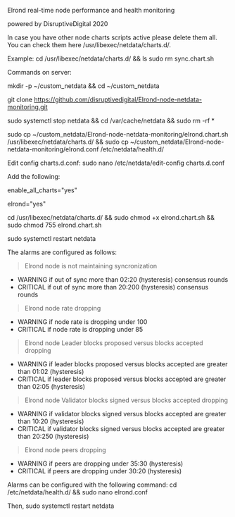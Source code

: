 Elrond real-time node performance and health monitoring

powered by DisruptiveDigital 2020

In case you have other node charts scripts active please delete them all. You can check them here /usr/libexec/netdata/charts.d/.

Example:
cd /usr/libexec/netdata/charts.d/ && ls
sudo rm sync.chart.sh


Commands on server:

mkdir -p ~/custom_netdata && cd ~/custom_netdata

git clone https://github.com/disruptivedigital/Elrond-node-netdata-monitoring.git

sudo systemctl stop netdata && cd /var/cache/netdata && sudo rm -rf *

sudo cp ~/custom_netdata/Elrond-node-netdata-monitoring/elrond.chart.sh /usr/libexec/netdata/charts.d/ && sudo cp ~/custom_netdata/Elrond-node-netdata-monitoring/elrond.conf /etc/netdata/health.d/

Edit config charts.d.conf:
sudo nano /etc/netdata/edit-config charts.d.conf

Add the following:

enable_all_charts="yes"

elrond="yes"

cd /usr/libexec/netdata/charts.d/ && sudo chmod +x elrond.chart.sh && sudo chmod 755 elrond.chart.sh

sudo systemctl restart netdata


The alarms are configured as follows:

> Elrond node is not maintaining syncronization
- WARNING if out of sync more than 02:20 (hysteresis) consensus rounds
- CRITICAL if out of sync more than 20:200 (hysteresis) consensus rounds 

> Elrond node rate dropping
- WARNING if node rate is dropping under 100
- CRITICAL if node rate is dropping under 85

> Elrond node Leader blocks proposed versus blocks accepted dropping
- WARNING if leader blocks proposed versus blocks accepted are greater than 01:02 (hysteresis)
- CRITICAL if leader blocks proposed versus blocks accepted are greater than 02:05 (hysteresis)

> Elrond node Validator blocks signed versus blocks accepted dropping
- WARNING if validator blocks signed versus blocks accepted are greater than 10:20 (hysteresis)
- CRITICAL if validator blocks signed versus blocks accepted are greater than 20:250 (hysteresis)

> Elrond node peers dropping
- WARNING if peers are dropping under 35:30 (hysteresis)
- CRITICAL if peers are dropping under 30:20 (hysteresis)


Alarms can be configured with the following command:
cd /etc/netdata/health.d/ && sudo nano elrond.conf

Then,
sudo systemctl restart netdata
